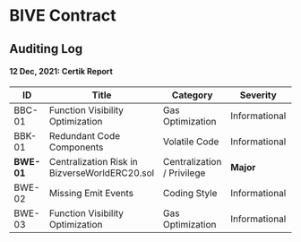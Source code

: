 # BIVE Contract


## Auditing Log

#### 12 Dec, 2021: Certik Report
| ID    |Title                          |Category|Severity               | Status|
|-------|-------------------------------|-|-----------------------------| ------|
|BBC-01 |Function Visibility Optimization |Gas Optimization|Informational   | Pending
|BBK-01 |Redundant Code Components |Volatile Code|Informational           | Pending
|**BWE-01** |Centralization Risk in BizverseWorldERC20.sol|Centralization / Privilege|**Major**| Pending
|BWE-02 |Missing Emit Events|Coding Style|Informational| Pending
|BWE-03 |Function Visibility Optimization|Gas Optimization|Informational| Pending

